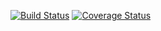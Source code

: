 [![Build Status](https://travis-ci.org/Maeno/spring-web-example.svg?branch=master)](https://travis-ci.org/Maeno/spring-web-example)
[![Coverage Status](https://coveralls.io/repos/github/Maeno/spring-web-example/badge.svg?branch=master)](https://coveralls.io/github/Maeno/spring-web-example?branch=master)
